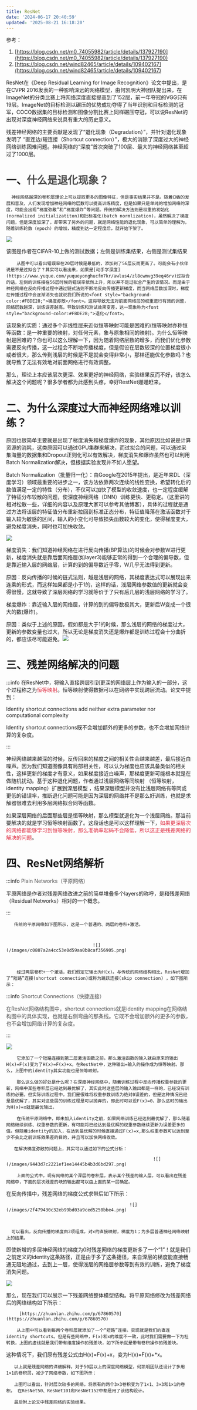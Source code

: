 ```yaml
---
title: ResNet
date: '2024-06-17 20:40:59'
updated: '2025-08-21 16:18:20'
---
```

参考：

1. [https://blog.csdn.net/m0_74055982/article/details/137927190](https://blog.csdn.net/m0_74055982/article/details/137927190)
2. [https://blog.csdn.net/wind82465/article/details/109402167](https://blog.csdn.net/wind82465/article/details/109402167)

 ResNet在《Deep Residual Learning for Image Recognition》论文中提出，是在CVPR 2016发表的一种影响深远的网络模型，由何凯明大神团队提出来，在ImageNet的分类比赛上将网络深度直接提高到了152层，前一年夺冠的VGG只有19层。ImageNet的目标检测以碾压的优势成功夺得了当年识别和目标检测的冠军，COCO数据集的目标检测和图像分割比赛上同样碾压夺冠，可以说ResNet的出现对深度神经网络来说具有重大的历史意义。

残差神经网络的主要贡献是发现了“退化现象（Degradation）”，并针对退化现象发明了 “直连边/短连接（Shortcut connection）”，极大的消除了深度过大的神经网络训练困难问题。神经网络的“深度”首次突破了100层、最大的神经网络甚至超过了1000层。

# 一、<font style="color:rgb(77, 77, 77);">什么是退化现象？</font>
      神经网络越深的卷积层理论上可以提取更多的图像特征，但是事实结果并不是。随着CNN的发展和普及，人们发现增加神经网络的层数可以提高训练精度，但是如果只是单纯的增加网络的深度，可能会出现“梯度弥散”和“梯度爆炸”等问题。传统的解决方法则是权重的初始化(normalized initializatiton)和批标准化(batch normlization)，虽然解决了梯度问题，但是深度加深了，却带来了另外的问题，就是网络性能的退化现象，可以简单的理解为，随着训练轮数（epoch）的增加，精度到达一定程度后，就开始下架了。

![](/images/d30818f34d45ebfb3289c3f9a54921e0.png)



该图是作者在CIFAR-10上做的测试数据；左侧是训练集结果，右侧是测试集结果

        从图中可以看出错误率在20层时候是最低的，添加到了56层反而更高了。可能会有小伙伴说是不是过拟合了？其实可以看出来，如果是[动手学深度](https://www.yuque.com/yuqueyonghucfm7kr/awlus4/zl8cwmvg39eq46rv)过拟合的话，左侧的训练接在56层时候的错误率依然上升，所以并不是过拟合产生的该情况。而是由于神经网络在反向传播过程中通过链式法则不断地反向传播更新梯度，而当网络层数加深时，梯度在传播过程中会逐渐消失也就说我们所说的<font style="background-color:#FBDE28;">梯度弥散</font>。这将导致无法对前面网络层的权重进行有效的调整，网络层数越深，训练误差越高，导致训练和测试效果变差，这一现象称为<font style="background-color:#FBDE28;">退化</font>。

该现象的实质：通过多个非线性层来近似恒等映射可能是困难的(恒等映射亦称恒等函数：是一种重要的映射，对任何元素，象与原象相同的映射)。为什么恒等映射是困难的？你也可以这么理解一下，因为随着网络层数的增多，而我们优化参数需要反向传播，这一过程会不断地传播梯度，但是假设在层数较深的位置梯度很小或者很大，那么传到浅层的时候是不是就会变得非常小，那样还能优化参数吗？也就导致了无法有效地对前面网络进行有效调整。

那么，理论上本应该层次更深、效果更好的神经网络，实验结果反而不好，该怎么解决这个问题呢？很多学者都为此感到头疼，幸好RestNet姗姗赶来。

# 二、为什么深度过大而神经网络难以训练？
原因也很简单主要就是出现了梯度消失和梯度爆炸的现象，其他原因比如说是计算资源的消耗，这类原因可以通过GPU集群来解决，而过拟合的问题，可以通过采集海量的数据集和Dropout正则化可以有效解决，梯度消失和爆炸虽然也可以利用Batch Normalization解决，但根据实验发现并不如人愿望。

Batch Normalization（批量归一化）：由Google在2015年提出，是近年来DL（深度学习）领域最重要的进步之一，该方法依靠两次连续的线性变换，希望转化后的数值满足一定的特性（分布），不仅可以加快了模型的收敛速度，也一定程度缓解了特征分布较散的问题，使深度神经网络（DNN）训练更快、更稳定。（这里讲的相对松散一些，详细的内容以及原理大家可以参考其他博客），具体的过程就是通过方法将该层的特征值分布重新拉回到标准正态分布，特征值降落在激活函数对于输入较为敏感的区间，输入的小变化可导致损失函数较大的变化，使得梯度变大，避免梯度消失，同时也可加快收敛。

![](/images/9de4f383d04961ed70996c7eb54a0651.png)

梯度消失：我们知道神经网络在进行反向传播(BP算法)的时候会对参数W进行更新，梯度消失就是靠后面网络层(如layer3)能够正常的得到一个合理的偏导数，但是靠近输入层的网络层，计算的到的偏导数近乎零，W几乎无法得到更新。

原因：反向传播的时候的链式法则，越是浅层的网络，其梯度表达式可以展现出来连乘的形式，而这样如果都是小于1的，这样的话，浅层网络参数值的更新就会变得很慢，这就导致了深层网络的学习就等价于了只有后几层的浅层网络的学习了。

梯度爆炸：靠近输入层的网络层，计算的到的偏导数极其大，更新后W变成一个很大的数(爆炸)。

原因：类似于上述的原因，假如都是大于1的时候，那么浅层的网络的梯度过大，更新的参数变量也过大，所以无论是梯度消失还是爆炸都是训练过程会十分曲折的，都应该尽可能避免。![](/images/df79d9000f9d40b986641d0152cc48af.png)

# 三、残差网络解决的问题
:::info
在ResNet中，将输入直接跨层引到更深的网络层上作为输入的一部分，这个过程称之为<font style="color:#DF2A3F;">恒等映射</font>。恒等映射使得数据可以在网络中实现跨层流动。论文中提到：

Identity shortcut connections add neither extra parameter nor computational complexity

Identity shortcut connections既不会增加额外的更多的参数，也不会增加网络计算的复杂度。

:::

神经网络越来越深的时候，反传回来的梯度之间的相关性会越来越差，最后接近白噪声。因为我们知道图像具有局部相关性，可以认为梯度也应该具备类似的相关性，这样更新的梯度才有意义，如果梯度接近白噪声，那梯度更新可能根本就是在做随机扰动。基于这种退化问题，作者通过浅层网络等同映射 （恒等映射，identity mapping）扩展到深层模型  ，结果深层模型并没有比浅层网络有等同或更低的错误率，推断退化问题可能是因为深层的网络并不是那么好训练，也就是求解器很难去利用多层网络拟合同等函数。

如果深层网络的后面那些层是恒等映射，那么模型就退化为一个浅层网络。那当前要解决的就是学习恒等映射函数了。这段话也是可以这样理解一下，<font style="color:#DF2A3F;">如果更深层次的网络都能够学习到恒等映射，那么准确率起码不会降低，所以这正是残差网络的解决的问题</font>。

# 四、ResNet网络解析
:::info
<font style="color:rgb(79, 79, 79);">Plain Networks（平原网络）</font>

平原网络是作者对残差网络改进之前的简单堆叠多个layers的称呼，是和残差网络（Residual Networks）相对的一个概念。

:::

       传统的平原网络如下图所示，这是一个普通的、两层的卷积+激活。



                                     ![](/images/c0807a2a4cc53e0d59aa0b8caf356905.png)                               



        经过两层卷积+一个激活，我们假定它输出为H(x)。与传统的网络结构相比，ResNet增加了“短路”连接(shortcut connection)或称为跳跃连接(skip connection) ，如下图所示：

:::info
<font style="color:rgb(79, 79, 79);">Shortcut Connections（快捷连接）</font>

<font style="color:rgb(77, 77, 77);">在ResNet网络结构图中，shortcut connections就是identity mapping在网络结构图中的具体实现，也就是右侧弯曲的那条线。它既不会增加额外的更多的参数，也不会增加网络计算的复杂度。</font>

:::

![](/images/3810751dbbec766ca22ea641a7e822c5.png)

        它添加了一个短路连接到第二层激活函数之前。那么激活函数的输入就由原来的输出H(x)=F(x)变为了H(x)=F(x)+x。在RestNet中，这种输出=输入的操作成为恒等映射。那么，上图中的identity其实功能也是恒等映射。

        那么这么做的好处是什么呢？在深度神经网络中，随着训练过程中反向传播权重参数的更新，网络中某些卷积层已经达到最优解了，其实此时这些层的输入输出都是一样的，已经没有训练的必要。但实际训练过程中，我们是很难将权重参数训练为绝对0误差的，但是这种情况已经是最优解了，其实对这些层的训练过程是可以抛弃的，即此时可以设F(x)=0，那么这时的输出为H(x)=x就是最优输出。

        在传统平原网络中，即未加入identity之前，如果网络训练已经达到最优解了，那么随着网络继续训练、权重参数的更新，有可能将已经达到最优解的权重参数继续更新为误差更多的值。但随着identity的加入，在达到最优解的时候直接通过F(x)=x,那么权重参数可以达到至少不会比之前训练效果差的目的，并且可以加快网络收敛。

       在解决梯度弥散的问题上，其实可以通过如下的公式分析：

                                                            ![](/images/9443d7c2221ef1ee14445b4b3d6bd297.png)

        上面的公式中，现有网络的某个深层的卷积层，表示某个残差的输入层，可以看出在残差网络中，下面的层次残差的块的输出都可以由上面的某一层确定。

在反向传播中，残差网络的梯度公式求带后如下所示：



                                                   ![](/images/2f479430c32eb99bd03a9ced5250bbe4.png)



      可以看出，反向传播的梯度由2项组成，对x的直接映射，梯度为1；为多层普通神经网络映射上的结果。

即使新增的多层神经网络的梯度为0时残差网络的梯度更新多了一个“1”！就是我们之前定义的identity这条路径，正是由于多了这条捷径，来自深层的梯度能直接畅通无阻地通过，去到上一层，使得浅层的网络层参数等到有效的训练，避免了梯度消失问题。

![](/images/fa6c687103d73b6aa39c58345d1f074d.jpeg)

 那么，现在我们可以展示一下残差网络整体模型结构。将平原网络修改为残差网络后的网络结构如下所示：

         [https://zhuanlan.zhihu.com/p/67860570](https://zhuanlan.zhihu.com/p/67860570)        

        从上图中可以看到每两个卷积层就添加了一个“短路”连接。实现就是我们的直连identity shortcuts。但是有些网络中，F(x)和x的维度不一致，此时我们需要做一下为杜转换，上图的虚线就是我们带有维度操作的残差块，如下所示就是带有卷积操作的残差块。

  这种情况下，我们原有残差公式由H(x)=F(x)+x，变为H(x)=F(x)+*x。

       以上就是残差网络的详细解释。对于50层以上的深度网络模型，何凯明团队还设计了多用1×1的卷积层，减少了网络参数，如下图所示：

       上图可以看出，针对层次较多的网络，将原有的两个3×3卷积变为了1×1、3×3和1×1的卷积。 在ResNet50、ResNet101和ResNet152中都是用了该结构设计。

       最后附上论文中残差网络的实验结果。



    



